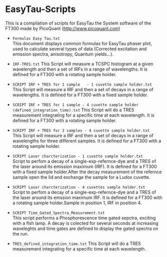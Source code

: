 EasyTau-Scripts
===============

This is a compilation of scripts for EasyTau the System software of the FT300 made by PicoQuant (http://www.picoquant.com)

 * ```Formulas Easy Tau.txt```   
 This document displays common formulas for EasyTau phaser plot, used to calculate several types of data (Corrected excitation and emission spectra, anisotropy, Quantum yields...).
 * ```IRF-TRES.txt```   This Script will measure a TCSPC histogram at a given wavelength and then a set of IRFs in a range of wavelengths. It is defined for a FT300 with a rotating sample holder.

 * ```SCRIPT IRF + TRES for 1 sample   - 1 cuvette sample holder.txt```    
 This Script will measure a IRF and then a set of decays in a range of wavelengths. It is defined for a FT300 with a fixed sample holder.

 * ```SCRIPT IRF + TRES for 1 sample - 4 cuvette sample holder (defined_integration_time).txt```
 This Script will do a TRES measurement integrating for a specific time at each wavelength.  It is defined for a FT300 with a rotating sample holder.

 * ```SCRIPT IRF + TRES for 3 samples - 4 cuvette sample holder.txt```  
 This Script will measure a IRF and then a set of decays in a range of wavelengths for three different samples. It is defined for a FT300 with a rotating sample holder.

 * ```SCRIPT Laser charcterization - 1 cuvette sample holder.txt```  
Script to perfom a decay of a single-exp-refernce-dye and a TRES of the laser around its emission maximum (IRF).  It is defined for a FT300 with a fixed sample holder.After the decay measurement of the refernce sample open the lid and exchange the sample for a Ludox cuvette.

 * ```SCRIPT Laser charcterization - 4 cuvettes sample holder.txt```  
Script to perfom a decay of a single-exp-refernce-dye and a TRES of the laser around its emssion maximum IRF. It is defined for a FT300 with a rotating sample holder.Sample in position 1, IRF in position 4.

 * ```SCRIPT Time_Gated_Spectra_Measurement.txt```  
 This script performs a Phosphorescence time gated sepctra, exciting with a flsh lamp. A decay is colected for several seconds at increasing waveleghts and time gates are defined to display the gated spectra on the run.
 
 * ```TRES_defined_integration_time.txt``` 
 This Script will do a TRES measurement integrating for a specific time at each wavelength.